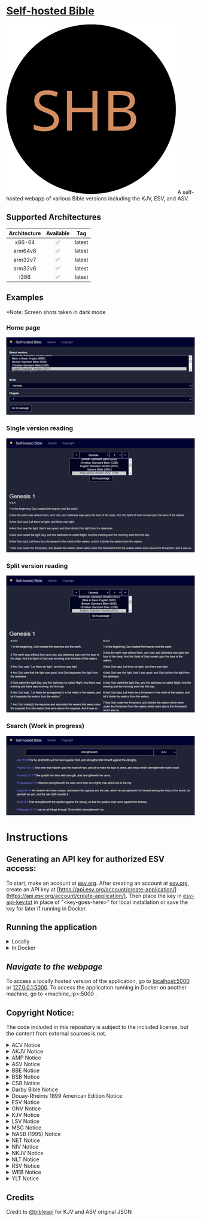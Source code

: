 # [Self-hosted Bible](https://github.com/samhaswon/selfhosted-bible)
![An icon with the letters S, H, and B on a black background.](static/favicon.svg "Logo")
A self-hosted webapp of various Bible versions including the KJV, ESV, and ASV.

## Supported Architectures
| Architecture | Available | Tag    |
|:------------:|:---------:|--------|
|    x86-64    |     ✅     | latest |
|   arm64v8    |     ✅     | latest |
|   arm32v7    |     ✅     | latest |
|   arm32v6    |     ✅     | latest |
|     i386     |     ✅     | latest |

## Examples
*Note: Screen shots taken in dark mode <br>
### Home page
![Home page image](pictures/home.jpg)
### Single version reading
![Example view of using a single version. The passage is Genesis chapter 1](pictures/single_version.jpg)
### Split version reading
![Example image of two versions side by side. The example is using the ESV and KJV for the passage Genesis chapter 1](pictures/split_version.jpg)
### Search (Work in progress)
![Example image of Bible searching functionality. The example is using the KJV as the version to be searched.](pictures/search.jpg)

# Instructions

## Generating an API key for authorized ESV access:
To start, make an account at [esv.org](https://www.esv.org/). After creating an account at 
[esv.org](https://www.esv.org/), create an API key at 
[https://api.esv.org/account/create-application/](https://api.esv.org/account/create-application/). Then place the key 
in [esv-api-key.txt](esv-api-key.txt) in place of "\<key-goes-here\>" for local installation or save the key for later 
if running in Docker.

## Running the application
<details>
    <summary>Locally</summary>

#### *Install Python 3*
This application requires Python 3 to run. To install it on Windows, download and run the installer at 
[python.org](https://www.python.org/downloads/). For Linux installation, you likely already have Python installed but 
maybe not pip. In this case, install python3 (if not already installed) and py3-pip (or whatever the package name is for 
Python 3 pip in your package manager) through your package manager. <br><br>
Then, verify Python was installed by running `python3 --version` on Linux or `py -version` on Windows.

For more detailed installation instructions, see [realpython.com](https://realpython.com/installing-python/).

#### *Install requirements*
```shell
pip3 install -r requirements.txt
```
#### *Execute:*
```shell
waitress-serve --port=5000 --call "main:create_app"
```
</details>

<details>
    <summary>In Docker</summary>

With docker, you have 2 options. You can either build the container yourself or pull it from 
[docker hub](https://hub.docker.com/r/samhaswon/self-hosted-bible)
#### Build the container
If you choose this option, replace `samhaswon/self-hosted-bible:latest` with `self-hosted-bible` in the Docker run 
command or Docker compose file.
```shell
docker build -t self-hosted-bible .
``` 
##### (or) Pull the container
```shell
docker pull samhaswon/self-hosted-bible:latest
```

##### Run the container (detached)
**Note** The volume, `/usr/src/app/bibles/json-bibles` is to give the container a persistent cache between versions <br><br>
Docker run
```shell
docker run -dp 5000:5000 \
       --restart=always \
       --name self-hosted-bible \
       -e ESV_API_KEY=<key-goes-here> \
       -v <host_path>:/usr/src/app/bibles/json-bibles
       samhaswon/self-hosted-bible:latest
```
Docker compose
```yaml
version: '3'
services:
  self-hosted-bible-server:
    image: samhaswon/self-hosted-bible:latest
    container_name: self-hosted-bible
    ports:
      - "5000:5000"
    restart: always
    volumes:
      - /path/to/json/bibles:/usr/src/app/bibles/json-bibles
    environment:
      - ESV_API_KEY=<key-goes-here>
```
</details>

## *Navigate to the webpage*
To access a locally hosted version of the application, go to [localhost:5000](http://localhost:5000) or 
[127.0.0.1:5000](http://127.0.0.1:5000). To access the application running in Docker on another machine, go to 
<machine_ip>:5000 .

## Copyright Notice:
The code included in this repository is subject to the included license, but the content from external sources is not.

<details>
    <summary>ACV Notice</summary>

> A Conservative Version (ACV) was translated by Dr. Walter L. Porter. The ACV is in the public domain. 
> The translation can be accessed online at http://www.stillvoices.org.
> 
> Distribution license: Public Domain

</details>

<details>
    <summary>AKJV Notice</summary>

> This is a translation of the Bible based on the original King James Version. It is a simple word for word update from the King James English. Care has been taken to change nothing doctrinally, but to simply update the spelling and vocabulary. The grammar has not changed the grammar because that could alter the doctrine.<br><br> 
> The American King James version of the Bible was placed into the public domain on November 8, 1999.<br><br>
> <b>Michael Peter (Stone) Engelbrite</b><br><br>
> You may use it in any manner you wish: copy it, sell it, modify it, etc.<br>
> You can't copyright it or prevent others from using it.
> A special thanks to Tye Rausch and Eve Engelbrite who helped tremendously on this project.
> You can't claim that you created it.</p>

<a href="https://www.angelfire.com/al4/allenkc/akjv/" target="_blank" rel="noopener noreferrer">Homepage</a>
</details>

<details>
    <summary>AMP Notice</summary>

> Scriptures marked AMP are taken from the AMPLIFIED BIBLE (AMP): Scripture taken from the AMPLIFIED® BIBLE, Copyright 
> © 1954, 1958, 1962, 1964, 1965, 1987 by the Lockman Foundation Used by Permission. 
> (<a href="https://www.lockman.org/">www.Lockman.org</a>)
</details>

<details>
    <summary>ASV Notice</summary>

> Scripture quotations marked “ASV” are taken from the American Standard Version Bible (Public Domain).
</details>

<details>
    <summary>BBE Notice</summary>

> The Bible in Basic English is in the public domain. It was printed in 1965 by Cambridge Press in England without a copyright notice. When distributed in the United States, it fell into the public domain according to the UCC convention of that time.
> 
> The Bible in Basic English uses “Basic English”, a simple form of the English language with a vocabulary of fewer than 1000 words.
</details>

<details>
    <summary>BSB Notice</summary>

> The Holy Bible, Berean Standard Bible, BSB is produced in cooperation with <a href="//biblehub.com">Bible Hub</a>, 
> <a href="//discoverybible.com">Discovery Bible</a>, <a href="//openbible.com">OpenBible.com</a>, and the Berean Bible 
> Translation Committee. This text of God's Word has been <a href="https://creativecommons.org/publicdomain/zero/1.0/"> 
> dedicated to the public domain</a>.
</details>

<details>
    <summary>CSB Notice</summary>

> Scripture quotations marked CSB have been taken from the Christian Standard Bible®, Copyright © 2017 by Holman Bible 
> Publishers. Used by permission. Christian Standard Bible® and CSB® are federally registered trademarks of Holman Bible 
> Publishers.
</details>

<details>
    <summary>Darby Bible Notice</summary>

> The Darby Bible was first published in 1890 by John Nelson Darby, an Anglo-Irish Bible teacher associated with the early years of the Plymouth Brethren. Darby also published translations of the Bible in French and German.
> 
> J. N. Darby's purpose was, as he states in the preface to his English New Testament, to make a modern translation for the unlearned who have neither access to manuscript texts nor training and knowledge of ancient languages of the Scriptures. Darby's translation work was not intended to be read aloud. His work was for study and private use. In his own oral ministry he generally used the English KJV Bible.
> 
> This Bible is in the public domain in the United States.

</details>

<details>
    <summary>Douay-Rheims 1899 American Edition Notice</summary>

> Scripture quotations marked "DRA" have been taken from the Douay-Rheims 1899 American Edition (Public Domain).
</details>

<details>
    <summary>ESV Notice</summary>

>Scripture quotations marked “ESV” are from the ESV® Bible (The Holy Bible, English Standard Version®), copyright © 2001 
> by Crossway, a publishing ministry of Good News Publishers. Used by permission. All rights reserved. The ESV text may 
> not be quoted in any publication made available to the public by a Creative Commons license. The ESV may not be 
> translated into any other language.
>
> Users may not copy or download more than 500 verses of the ESV Bible or more than one half of any book of the ESV Bible.
</details>

<details>
    <summary>GNV Notice</summary>

Geneva Bible (1599)
> This digital copy is freely available world-wide, with no copyright restrictions, courtesy of eBible.org and many others.
</details>

<details>
    <summary>KJV Notice</summary>

> Rights in The Authorized Version of the Bible (King James Bible) in the United Kingdom are vested in the Crown and 
> administered by the Crown’s patentee, Cambridge University Press. The reproduction by any means of the text of the 
> King James Version is permitted to a maximum of five hundred (500) verses for liturgical and non-commercial 
> educational use, provided that the verses quoted neither amount to a complete book of the Bible nor represent 25 per 
> cent or more of the total text of the work in which they are quoted, subject to the following acknowledgement being 
> included:
> 
> Scripture quotations from The Authorized (King James) Version. Rights in the Authorized Version in the United Kingdom 
> are vested in the Crown. Reproduced by permission of the Crown’s patentee, Cambridge University Press
> When quotations from the KJV text are used in materials not being made available for sale, such as church bulletins, 
> orders of service, posters, presentation materials, or similar media, a complete copyright notice is not required but 
> the initials KJV must appear at the end of the quotation.
> Rights or permission requests (including but not limited to reproduction in commercial publications) that exceed the 
> above guidelines must be directed to the Permissions Department, Cambridge University Press, University Printing 
> House, Shaftesbury Road, Cambridge CB2 8BS, UK (https://www.cambridge.org/about-us/rights-permissions) and approved 
> in writing.
</details>

<details>
    <summary>LSV Notice</summary>

> Scripture quotations marked “LSV” are taken from the Literal Standard Version (Creative Commons Attribution-ShareAlike 
> license). See more <a href="https://www.lsvbible.com/">here</a> 
</details>

<details>
    <summary>MSG Notice</summary>

> Scripture quotations marked "MSG" are from THE MESSAGE. Copyright © by Eugene H. Peterson 1993, 2002, 2005, 2018. Used 
> by permission of NavPress. All rights reserved. Represented by Tyndale House Publishers, Inc. 
</details>

<details>
    <summary>NASB (1995) Notice</summary>

> Scripture quotations taken from the (NASB®) New American Standard Bible®, Copyright © 1960, 1971, 1977, 1995 by The 
> Lockman Foundation. Used by permission. All rights reserved. <a href="lockman.org">lockman.org</a>
</details>

<details>
    <summary>NET Notice</summary>

> The Scriptures quoted are from the NET Bible® https://netbible.com copyright ©1996, 2019 used with permission from 
> Biblical Studies Press, L.L.C. All rights reserved
>
> To see the NET Bible® study tool go to https://netbible.org.
</details>

<details>
    <summary>NIV Notice</summary>

> The Holy Bible, New International Version®, NIV® Copyright © 1973, 1978, 1984, 2011 by Biblica, Inc.® Used with 
> permission. All rights reserved worldwide.
</details>

<details>
    <summary>NKJV Notice</summary>

> Scriptures marked NKJV are taken from the NEW KING JAMES VERSION (NKJV): Scripture taken from the NEW KING JAMES 
> VERSION®. Copyright© 1982 by Thomas Nelson, Inc. Used by permission. All rights reserved. 

<a href="https://www.thomasnelson.com/about-us/permissions/#permissionBiblesmartphone">See more info about usage of the NKJV here</a>
</details>

<details>
    <summary>NLT Notice</summary>

> Scriptures marked NLT are taken from the HOLY BIBLE, NEW LIVING TRANSLATION (NLT): Scriptures taken from the HOLY 
> BIBLE, NEW LIVING TRANSLATION, Copyright© 1996, 2004, 2007 by Tyndale House Foundation. Used by permission of Tyndale 
> House Publishers, Inc., Carol Stream, Illinois 60188. All rights reserved. Used by permission.
</details>

<details>
    <summary>RSV Notice</summary>

> Scriptures marked RSV are taken from the REVISED STANDARD VERSION (RSV): Scripture taken from the REVISED STANDARD 
> VERSION, Grand Rapids: Zondervan, 1971.
</details>

<details>
    <summary>WEB Notice</summary>

- Note: Only canonical books available
> Scriptures marked WEB are taken from THE WORLD ENGLISH BIBLE (WEB): WORLD ENGLISH BIBLE, public domain.
</details>

<details>
    <summary>YLT Notice</summary>

> Scripture quotations marked “YLT” are taken from The Young’s Literal Translation Bible (Public Domain).
</details>

## Credits
Credit to [@bibleapi](https://github.com/bibleapi/bibleapi-bibles-json) for KJV and ASV original JSON
